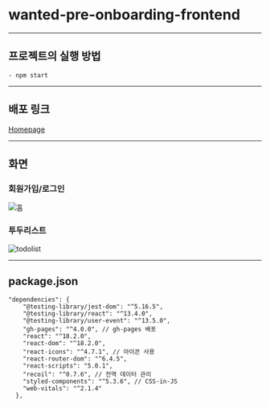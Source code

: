# wanted-pre-onboarding-frontend
---
## 프로젝트의 실행 방법

```
- npm start
```
---

## 배포 링크

[Homepage](https://dong53358.github.io/wanted-pre-onboarding-frontend/#/)

---
## 화면

### 회원가입/로그인
![홈](https://user-images.githubusercontent.com/82385282/206913470-a30be325-3c97-4960-a8d6-2d96ebfe221f.png)

### 투두리스트
![todolist](https://user-images.githubusercontent.com/82385282/206913473-c5203e65-f4cf-424f-b8f6-332aa1ecc63d.png)

---
## package.json
```
"dependencies": {
    "@testing-library/jest-dom": "^5.16.5",
    "@testing-library/react": "^13.4.0",
    "@testing-library/user-event": "^13.5.0",
    "gh-pages": "^4.0.0", // gh-pages 배포
    "react": "^18.2.0",
    "react-dom": "^18.2.0",
    "react-icons": "^4.7.1", // 아이콘 사용
    "react-router-dom": "^6.4.5",
    "react-scripts": "5.0.1",
    "recoil": "^0.7.6", // 전역 데이터 관리
    "styled-components": "^5.3.6", // CSS-in-JS
    "web-vitals": "^2.1.4"
  },
```
